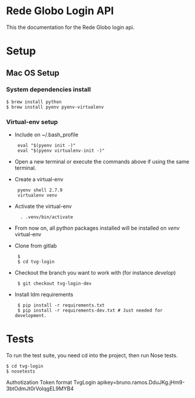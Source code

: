 Rede Globo Login API
====================

This the documentation for the Rede Globo login api.


# Setup

## Mac OS Setup

### System dependencies install

	$ brew install python
	$ brew install pyenv pyenv-virtualenv

### Virtual-env setup

 * Include on ~/.bash_profile

		eval "$(pyenv init -)"
		eval "$(pyenv virtualenv-init -)"

 * Open a new terminal or execute the commands above if using the same terminal.

 * Create a virtual-env

		pyenv shell 2.7.9
		virtualenv venv

 * Activate the virtual-env

 		 . .venv/bin/activate

 * From now on, all python packages installed will be installed on *venv* virtual-env

 * Clone from gitlab

		$ 
		$ cd tvg-login

 * Checkout the branch you want to work with (for instance *develop*)

 		$ git checkout tvg-login-dev

 * Install ldm requirements

 		$ pip install -r requirements.txt
 		$ pip install -r requirements-dev.txt # Just needed for development.

# Tests

To run the test suite, you need cd into the project, then run Nose tests.

    $ cd tvg-login
    $ nosetests

Authotization Token format
TvgLogin apikey=bruno.ramos.DduJKg.jHm9-3btOdmJt0rVolqgEL9MYB4
